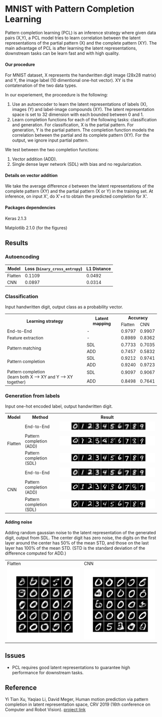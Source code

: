 # MNIST with Pattern Completion Learning

Pattern completion learning (PCL) is an inference strategy where given data pairs (X,Y), a PCL model tries to learn correlation between the latent representations of the partial pattern (X) and the complete pattern (XY). The main advantage of PCL is after learning the latent representations, downstream tasks can be learn fast and with high quality. 

#### Our procedure 

For MNIST dataset, X represents the handwritten digit image (28x28 matrix) and Y, the image label (10 dimentional one-hot vector). XY is the contatenation of the two data types. 

In our experiement, the proceedure is the following:

1. Use an autoencoder to learn the latent representations of labels (X), images (Y) and label-image compounds (XY). The latent representation space is set to 32 dimension with each bounded between 0 and 1.
2. Learn completion functions for each of the following tasks: classification and generation. For classification, X is the partial pattern. For generation, Y is the partial pattern. The completion function models the correlation between the partial and its complete pattern (XY). For the output, we ignore input partial pattern.

We test between the two completion functions:

1. Vector addition (ADD). 
2. Single dense layer network (SDL) with bias and no regularization. 

#### Details on vector addition 

We take the average difference `d` between the latent representations of the complete pattern (XY) and the partial pattern (X or Y) in the training set. At inference, on input X', do X'+`d` to obtain the predicted completion for X'. 

#### Packages dependencies 

Keras 2.1.3

Matplotlib 2.1.0 (for the figures)





## Results

### Autoencoding

Model | Loss (`binary_cross_entropy`) | L1 Distance
--- | --- | ----
Flatten | 0.1109 | 0.0492
CNN |  0.0897 | 0.0314

### Classification 
Input handwritten digit, output class as a probability vector. 

<table>
  <tr>
    <th rowspan="2">Learning strategy</th>
    <th rowspan="2">Latent mapping</th>
    <th colspan="2">Accuracy</th>
  </tr>
  <tr>
    <td>Flatten</td>
    <td>CNN</td>
  </tr>
  <tr>
    <td>End-to-End</td>
    <td>-</td>
    <td>0.9797</td>
    <td>0.9907</td>
  </tr>
  <tr>
    <td>Feature extraction</td>
    <td>-</td>
    <td>0.8989</td>
    <td>0.8362</td>
  </tr>
  <tr>
    <td rowspan="2">Pattern matching</td>
    <td>SDL</td>
    <td>0.7733</td>
    <td>0.7035</td>
  </tr>
  <tr>
    <td>ADD</td>
    <td>0.7457</td>
    <td>0.5832</td>
  </tr>
  <tr>
    <td rowspan="2">Pattern completion</td>
    <td>SDL</td>
    <td>0.9212</td>
    <td>0.9741</td>
  </tr>
  <tr>
    <td>ADD</td>
    <td>0.9240</td>
    <td>0.9723</td>
  </tr>
  <tr>
    <td rowspan="2">Pattern completion <br>(learn both X --> XY and Y --> XY together)</td>
    <td>SDL</td>
    <td>0.9097</td>
    <td>0.9067</td>
  </tr>
  <tr>
    <td>ADD</td>
    <td>0.8498</td>
    <td>0.7641</td>
  </tr>
</table>



### Generation from labels 
Input one-hot encoded label, output handwritten digit.

<table>
  <tr>
    <th>Model</th>
    <th>Method</th>
    <th>Result</th>
  </tr>
  <tr>
    <td rowspan="3">Flatten</td>
    <td>End-to-End</td>
    <td><img src="./images/flatten_generation_E2E.png" alt="Digit generation using end-to-end model"></td>
  </tr>
  <tr>
    <td>Pattern completion (ADD)</td>
    <td><img src="./images/flatten_generation_PCL-add.png" alt="Digit generation using PCL model"></td>
  </tr>
  <tr>
    <td>Pattern completion (SDL)</td>
    <td><img src="./images/flatten_generation_PCL.png" alt="Digit generation using PCL model"></td>
  </tr>
  <tr>
    <td rowspan="3">CNN</td>
    <td>End-to-End</td>
    <td><img src="./images/cnn_generation_E2E.png" alt="Digit generation using end-to-end model"></td>
  </tr>
  <tr>
    <td>Pattern completion (ADD)</td>
    <td><img src="./images/cnn_generation_PCL-add.png" alt="Digit generation using PCL model"></td>
  </tr>
  <tr>
    <td>Pattern completion (SDL)</td>
    <td><img src="./images/cnn_generation_PCL.png" alt="Digit generation using PCL model"></td>
  </tr>
</table>

#### Adding noise

Adding random gaussian noise to the latent representation of the generated digit, output from SDL. The center digit has zero noise, the digits on the first layer around the center has 50% of the mean STD, and those on the last layer has 100% of the mean STD. (STD is the standard deviation of the difference computed for ADD.)

<table>
  <tr>
    <td>Flatten</td>
    <td>CNN</td>
  </tr>
  <tr>
    <td><img width="400px" src="./images/flatten/flatten_neighbours.gif" alt="Digit generation using PCL model"></td>
    <td><img width="400px" src="./images/cnn/cnn_neighbours.gif" alt="Digit generation using PCL model"></td>
  </tr>
</table>


## Issues

- PCL requires good latent representations to guarantee high performance for downstream tasks.
<!-- - Digit images generated through PCL is fixed by the input number class. This is different to the generative adversarial framework (or GAN) which can output multiple variations for one number class. 
- Adding noise the output of SDL can generate blurry or invalid digits, which is not comparable to GAN. However, PCL is much easier to train than GAN. -->

## Reference
Yi Tian Xu, Yaqiao Li, David Meger, Human motion prediction via pattern completion in latent representation space, CRV 2019 (16th conference on Computer and Robot Vision). [project link](http://www.cim.mcgill.ca/~yxu219/human_motion_prediction.html?)



